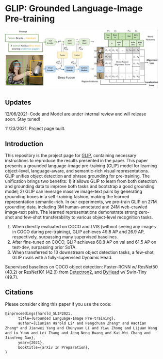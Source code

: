 # GLIP: Grounded Language-Image Pre-training  

<img src="docs/main_model.png" width="800"> 

## Updates
12/06/2021: Code and Model are under internal review and will release soon. Stay tuned!

11/23/2021: Project page built. <br/>

## Introduction
This repository is the project page for [GLIP](https://arxiv.org/abs/xxxx), containing necessary instructions to reproduce the results presented in the paper.
This paper presents a grounded language-image pre-training (GLIP) model for learning object-level, language-aware, and semantic-rich visual representations. GLIP unifies object detection and phrase grounding for pre-training.
The unification brings two benefits: 1) it allows GLIP to learn from both detection and grounding data to improve both tasks and bootstrap a good grounding model; 2) GLIP can leverage massive image-text pairs by generating grounding boxes in a self-training fashion, making the learned representation semantic-rich.
In our experiments, we pre-train GLIP on 27M grounding data, including 3M human-annotated and 24M web-crawled image-text pairs.
The learned representations demonstrate strong zero-shot and few-shot transferability to various object-level recognition tasks.
1) When directly evaluated on COCO and LVIS (without seeing any images in COCO during pre-training), GLIP achieves 49.8 AP and 26.9 AP, respectively, surpassing many supervised baselines.
2) After fine-tuned on COCO, GLIP achieves 60.8 AP on val and 61.5 AP on test-dev, surpassing prior SoTA. 
3) When transferred to 13 downstream object detection tasks,  a few-shot GLIP rivals with a fully-supervised Dynamic Head.

Supervised baselines on COCO object detection: Faster-RCNN w/ ResNet50 (40.2) or ResNet101 (42.0) from [Detectron2](https://github.com/facebookresearch/detectron2/blob/main/MODEL_ZOO.md), and [DyHead](https://github.com/microsoft/DynamicHead) w/ Swin-Tiny (49.7).

## Citations
Please consider citing this paper if you use the code:
```
@inproceedings{harold_GLIP2021,
      title={Grounded Language-Image Pre-training},
      author={Liunian Harold Li* and Pengchuan Zhang* and Haotian Zhang* and Jianwei Yang and Chunyuan Li and Yiwu Zhong and Lijuan Wang and Lu Yuan and Lei Zhang and Jenq-Neng Hwang and Kai-Wei Chang and Jianfeng Gao},
      year={2021},
      booktitle={arXiv In Preparation},
}
```

